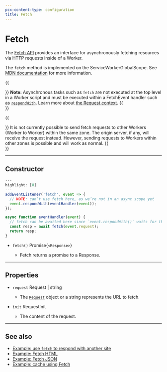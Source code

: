 ```yaml
---
pcx-content-type: configuration
title: Fetch
---
```


# Fetch

The [Fetch API](https://developer.mozilla.org/en-US/docs/Web/API/Fetch_API) provides an interface for asynchronously fetching resources via HTTP requests inside of a Worker.

The `fetch` method is implemented on the ServiceWorkerGlobalScope. See [MDN documentation](https://developer.mozilla.org/en-US/docs/Web/API/WindowOrWorkerGlobalScope/fetch) for more information.

{{<Aside>}}
**Note:** Asynchronous tasks such as `fetch` are not executed at the top level in a Worker script and must be executed within a FetchEvent handler such as [`respondWith`](/workers/runtime-apis/fetch-event/#methods). Learn more about [the Request context](/workers/runtime-apis/request/#the-request-context).
{{</Aside>}}

{{<Aside type="warning" header="Warning">}}
It is not currently possible to send fetch requests to other Workers (Worker to Worker) within the same zone. The origin server, if any, will receive the request instead. However, sending requests to Workers within other zones is possible and will work as normal.
{{</Aside>}}

---

## Constructor

<!-- This code example needs more work -->

```js
---
highlight: [8]
---
addEventListener('fetch', event => {
  // NOTE: can’t use fetch here, as we’re not in an async scope yet
  event.respondWith(eventHandler(event));
});

async function eventHandler(event) {
  // fetch can be awaited here since `event.respondWith()` waits for the Promise it receives to settle
  const resp = await fetch(event.request);
  return resp;
}
```

<!-- Where do we have the return type in this format? -->

<Definitions>

- <Code>fetch()</Code> <TypeLink href="/runtime-apis/response">Promise{`<Response>`}</TypeLink>

  - Fetch returns a promise to a Response.

</Definitions>

---

## Properties

<Definitions>

- `request` <TypeLink href="/runtime-apis/request">Request</TypeLink> | <Type>string</Type>

  - The [`Request`](/workers/runtime-apis/request/) object or a string represents the URL to fetch.

- `init` <TypeLink href="/runtime-apis/request#requestinit">RequestInit</TypeLink>
  - The content of the request.

</Definitions>

---

## See also

- [Example: use `fetch` to respond with another site](/workers/examples/respond-with-another-site/)
- [Example: Fetch HTML](/workers/examples/fetch-html/)
- [Example: Fetch JSON](/workers/examples/fetch-json/)
- [Example: cache using Fetch](/workers/examples/cache-using-fetch/)
